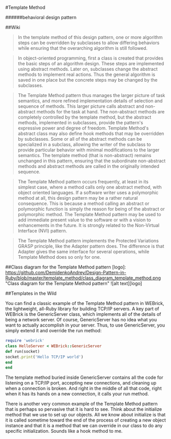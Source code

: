#Template Method

######behavioral design pattern

##Wiki

>In the template method of this design pattern, one or more algorithm steps can be overridden by subclasses to allow differing behaviors while ensuring that the overarching algorithm is still followed.

>In object-oriented programming, first a class is created that provides the basic steps of an algorithm design. These steps are implemented using abstract methods. Later on, subclasses change the abstract methods to implement real actions. Thus the general algorithm is saved in one place but the concrete steps may be changed by the subclasses.

>The Template Method pattern thus manages the larger picture of task semantics, and more refined implementation details of selection and sequence of methods. This larger picture calls abstract and non-abstract methods for the task at hand. The non-abstract methods are completely controlled by the template method, but the abstract methods, implemented in subclasses, provide the pattern's expressive power and degree of freedom. Template Method's abstract class may also define hook methods that may be overridden by subclasses. Some or all of the abstract methods can be specialized in a subclass, allowing the writer of the subclass to provide particular behavior with minimal modifications to the larger semantics. The template method (that is non-abstract) remains unchanged in this pattern, ensuring that the subordinate non-abstract methods and abstract methods are called in the originally intended sequence.

>The Template Method pattern occurs frequently, at least in its simplest case, where a method calls only one abstract method, with object oriented languages. If a software writer uses a polymorphic method at all, this design pattern may be a rather natural consequence. This is because a method calling an abstract or polymorphic function is simply the reason for being of the abstract or polymorphic method. The Template Method pattern may be used to add immediate present value to the software or with a vision to enhancements in the future. It is strongly related to the Non-Virtual Interface (NVI) pattern.

>The Template Method pattern implements the Protected Variations GRASP principle, like the Adapter pattern does. The difference is that Adapter gives the same interface for several operations, while Template Method does so only for one.

##Class diagram for the Template Method pattern
[logo]: https://github.com/DemidenkoAndrey/Design-Pattern-in-Ruby/blob/master/template_method/class_diagram_template_method.png "Class diagram for the Template Method pattern"
![alt text][logo]

##Templates in the Wild

You can find a classic example of the Template Method pattern in WEBrick, the lightweight,
all-Ruby library for building TCP/IP servers. A key part of WEBrick is the
GenericServer class, which implements all of the details of being a network server. Of
course, GenericServer has no idea what you want to actually accomplish in your server.
Thus, to use GenericServer, you simply extend it and override the run method:

```ruby
require 'webrick'
class HelloServer < WEBrick::GenericServer
def run(socket)
socket.print('Hello TCP/IP world')
end
end
```

The template method buried inside GenericServer contains all the code for listening
on a TCP/IP port, accepting new connections, and cleaning up when a connection is
broken. And right in the middle of all that code, right when it has its hands on a new
connection, it calls your run method.

There is another very common example of the Template Method pattern that is
perhaps so pervasive that it is hard to see. Think about the initialize method that
we use to set up our objects. All we know about initialize is that it is called sometime
toward the end of the process of creating a new object instance and that it is a
method that we can override in our class to do any specific initialization. Sounds like
a hook method to me.
